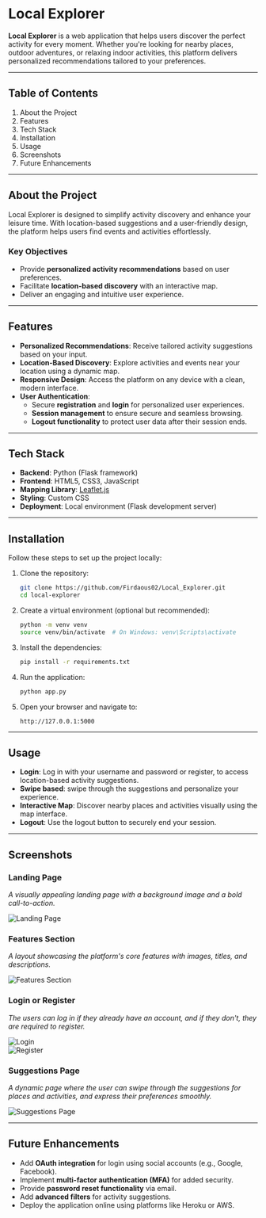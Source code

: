 
# Local Explorer

**Local Explorer** is a web application that helps users discover the perfect activity for every moment. 
Whether you're looking for nearby places, outdoor adventures, or relaxing indoor activities, 
this platform delivers personalized recommendations tailored to your preferences.

---

## Table of Contents
1. About the Project  
2. Features  
3. Tech Stack  
4. Installation  
5. Usage  
6. Screenshots  
7. Future Enhancements  

---

## About the Project

Local Explorer is designed to simplify activity discovery and enhance your leisure time. 
With location-based suggestions and a user-friendly design, the platform helps users find events and activities effortlessly.

### Key Objectives
- Provide **personalized activity recommendations** based on user preferences.
- Facilitate **location-based discovery** with an interactive map.
- Deliver an engaging and intuitive user experience.

---

## Features
- **Personalized Recommendations**: Receive tailored activity suggestions based on your input.
- **Location-Based Discovery**: Explore activities and events near your location using a dynamic map.
- **Responsive Design**: Access the platform on any device with a clean, modern interface.
- **User Authentication**:  
  - Secure **registration** and **login** for personalized user experiences.
  - **Session management** to ensure secure and seamless browsing.
  - **Logout functionality** to protect user data after their session ends.

---

## Tech Stack
- **Backend**: Python (Flask framework)  
- **Frontend**: HTML5, CSS3, JavaScript  
- **Mapping Library**: [Leaflet.js](https://leafletjs.com/)  
- **Styling**: Custom CSS
- **Deployment**: Local environment (Flask development server)

---

## Installation

Follow these steps to set up the project locally:

1. Clone the repository:
   ```bash
   git clone https://github.com/Firdaous02/Local_Explorer.git
   cd local-explorer
   ```

2. Create a virtual environment (optional but recommended):
   ```bash
   python -m venv venv
   source venv/bin/activate  # On Windows: venv\Scripts\activate
   ```

3. Install the dependencies:
   ```bash
   pip install -r requirements.txt
   ```

4. Run the application:
   ```bash
   python app.py
   ```

7. Open your browser and navigate to:
   ```
   http://127.0.0.1:5000
   ```

---

## Usage

- **Login**: Log in with your username and password or register, to access location-based activity suggestions.
- **Swipe based**: swipe through the suggestions and personalize your experience.  
- **Interactive Map**: Discover nearby places and activities visually using the map interface.  
- **Logout**: Use the logout button to securely end your session.

---

## Screenshots

### Landing Page
_A visually appealing landing page with a background image and a bold call-to-action._

![Landing Page](https://via.placeholder.com/800x400)  

### Features Section
_A layout showcasing the platform's core features with images, titles, and descriptions._

![Features Section](https://via.placeholder.com/800x400)  

### Login or Register
_The users can log in if they already have an account, and if they don't, they are required to register._

![Login](https://via.placeholder.com/800x400)  
![Register](https://via.placeholder.com/800x400)  

### Suggestions Page
_A dynamic page where the user can swipe through the suggestions for places and activities, and express their preferences smoothly._

![Suggestions Page](https://via.placeholder.com/800x400)  

---

## Future Enhancements

- Add **OAuth integration** for login using social accounts (e.g., Google, Facebook).  
- Implement **multi-factor authentication (MFA)** for added security.  
- Provide **password reset functionality** via email.  
- Add **advanced filters** for activity suggestions.  
- Deploy the application online using platforms like Heroku or AWS.


